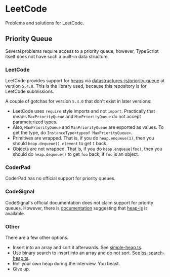 # LeetCode

Problems and solutions for LeetCode.


## Priority Queue

Several problems require access to a priority queue; however, TypeScript itself does not have such a built-in data structure.


### LeetCode

LeetCode provides support for [heaps](https://support.leetcode.com/hc/en-us/articles/360011833974-What-are-the-environments-for-the-programming-languages) via [datastructures-js/priority-queue](https://github.com/datastructures-js/priority-queue) at version `5.4.0`.  This is the library used, because this repository is for LeetCode submissions.

A couple of gotchas for version `5.4.0` that don't exist in later versions:

- LeetCode uses `require` style imports and not `import`.  Practically that means `MaxPriorityQueue` and `MinPriorityQueue` do not accept parameterized types.
- Also, `MaxPriorityQueue` and `MinPriorityQueue` are exported as values.  To get the type, do `InstanceType<typeof MaxPriorityQueue>`.
- Primitives are wrapped.  That is, if you do `heap.enqueue(1)`, then you should `heap.dequeue().element` to get `1` back.
- Objects are not wrapped.  That is, if you do `heap.enqueue(foo)`, then you should do `heap.dequeue()` to get `foo` back, if `foo` is an object.


### CoderPad

CoderPad has no official support for priority queues.


### CodeSignal

CodeSignal's official documentation does not claim support for priority queues.  However, there is [documentation](https://learn.codesignal.com/preview/lessons/3525/heaps-and-priority-queues-in-javascript?utm_source=chatgpt.com) suggesting that [heap-js](https://github.com/ignlg/heap-js) is available.


### Other

There are a few other options.

- Insert into an array and sort it afterwards.  See [simple-heap.ts](src/heap/simple-heap.ts).
- Use binary search to insert into an array and do not sort.  See [bs-search-heap.ts](src/heap/bs-search-heap.ts).
- Roll your own heap during the interview.  You beast.
- Give up.
